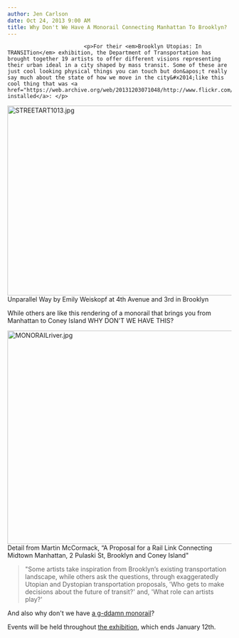 ```yaml
---
author: Jen Carlson
date: Oct 24, 2013 9:00 AM
title: Why Don't We Have A Monorail Connecting Manhattan To Brooklyn?
---
```



                            
                            
                            
                            <p>For their <em>Brooklyn Utopias: In TRANSITion</em> exhibition, the Department of Transportation has brought together 19 artists to offer different visions representing their urban ideal in a city shaped by mass transit. Some of these are just cool looking physical things you can touch but don&apos;t really say much about the state of how we move in the city&#x2014;like this cool thing that was <a href="https://web.archive.org/web/20131203071048/http://www.flickr.com/photos/nycstreets/10441738883/in/photostream/">just installed</a>: </p>

<p><span class="mt-enclosure mt-enclosure-image" style="display: inline;"> <img alt="STREETART1013.jpg" src="https://web.archive.org/web/20131203071048im_/http://gothamist.com/attachments/arts_jen/STREETART1013.jpg" width="640" height="427" class="image-none"> </span><br>
<span class="photo_caption">Unparallel Way by Emily Weiskopf at 4th Avenue and 3rd in Brooklyn</span></p>

<p>While others are like this rendering of a monorail that brings you from Manhattan to Coney Island WHY DON&apos;T WE HAVE THIS? </p>

<p><span class="mt-enclosure mt-enclosure-image" style="display: inline;"> <img alt="MONORAILriver.jpg" src="https://web.archive.org/web/20131203071048im_/http://gothamist.com/attachments/arts_jen/MONORAILriver.jpg" width="640" height="480" class="image-none"> </span><br>
<span class="photo_caption">Detail from Martin McCormack, &#x201C;A Proposal for a Rail Link Connecting Midtown Manhattan, 2 Pulaski St, Brooklyn and Coney Island&quot;</span></p>

<blockquote>&quot;Some artists take inspiration from Brooklyn&#x2019;s existing transportation landscape, while others ask the questions, through exaggeratedly Utopian and Dystopian transportation proposals, &apos;Who gets to make decisions about the future of transit?&apos; and, &apos;What role can artists play?&apos;</blockquote>

<p>And also why don&apos;t we have <a href="https://web.archive.org/web/20131203071048/http://www.youtube.com/watch?v=AEZjzsnPhnw">a g-ddamn monorail</a>?</p>

<p>Events will be held throughout <a href="https://web.archive.org/web/20131203071048/http://brooklynutopias.wordpress.com/upcoming-exhibitions/">the exhibition</a>, which ends January 12th.</p>
                            
                            
                            